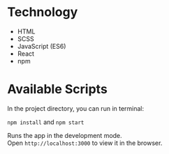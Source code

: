 # Technology
- HTML
- SCSS
- JavaScript (ES6)
- React
- npm

# Available Scripts

In the project directory, you can run in terminal:

`npm install` and `npm start` 

Runs the app in the development mode.\
Open `http://localhost:3000` to view it in the browser.
